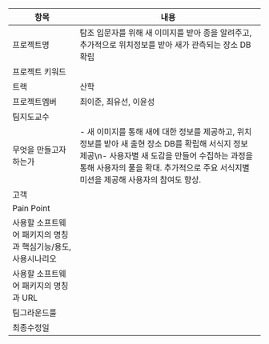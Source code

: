 |항목|내용|
|---|---|
|프로젝트명|탐조 입문자를 위해 새 이미지를 받아 종을 알려주고, 추가적으로 위치정보를 받아 새가 관측되는 장소 DB 확립|
|프로젝트 키워드||
|트랙|산학|
|프로젝트멤버|최이준, 최유선, 이윤성|
|팀지도교수||
|무엇을 만들고자 하는가| - 새 이미지를 통해 새에 대한 정보를 제공하고, 위치정보를 받아 새 출현 장소 DB를 확립해 서식지 정보 제공\n- 사용자별 새 도감을 만들어 수집하는 과정을 통해 사용자의 풀을 확대. 추가적으로 주요 서식지별 미션을 제공해 사용자의 참여도 향상.|
|고객||
|Pain Point||
|사용할 소프트웨어 패키지의 명칭과 핵심기능/용도, 사용시나리오||
|사용할 소프트웨어 패키지의 명칭과 URL||
|팀그라운드룰||
|최종수정일||
